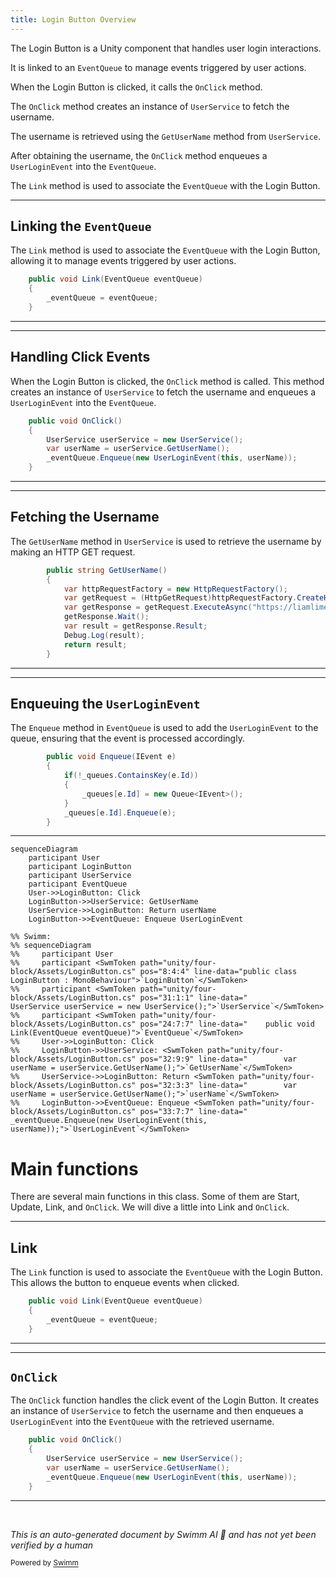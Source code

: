 ```yaml
---
title: Login Button Overview
---
```

The Login Button is a Unity component that handles user login interactions.

It is linked to an <SwmToken path="unity/four-block/Assets/LoginButton.cs" pos="24:7:7" line-data="    public void Link(EventQueue eventQueue)">`EventQueue`</SwmToken> to manage events triggered by user actions.

When the Login Button is clicked, it calls the <SwmToken path="unity/four-block/Assets/LoginButton.cs" pos="29:5:5" line-data="    public void OnClick()">`OnClick`</SwmToken> method.

The <SwmToken path="unity/four-block/Assets/LoginButton.cs" pos="29:5:5" line-data="    public void OnClick()">`OnClick`</SwmToken> method creates an instance of <SwmToken path="unity/four-block/Assets/LoginButton.cs" pos="31:1:1" line-data="        UserService userService = new UserService();">`UserService`</SwmToken> to fetch the username.

The username is retrieved using the <SwmToken path="unity/four-block/Assets/LoginButton.cs" pos="32:9:9" line-data="        var userName = userService.GetUserName();">`GetUserName`</SwmToken> method from <SwmToken path="unity/four-block/Assets/LoginButton.cs" pos="31:1:1" line-data="        UserService userService = new UserService();">`UserService`</SwmToken>.

After obtaining the username, the <SwmToken path="unity/four-block/Assets/LoginButton.cs" pos="29:5:5" line-data="    public void OnClick()">`OnClick`</SwmToken> method enqueues a <SwmToken path="unity/four-block/Assets/LoginButton.cs" pos="33:7:7" line-data="        _eventQueue.Enqueue(new UserLoginEvent(this, userName));">`UserLoginEvent`</SwmToken> into the <SwmToken path="unity/four-block/Assets/LoginButton.cs" pos="24:7:7" line-data="    public void Link(EventQueue eventQueue)">`EventQueue`</SwmToken>.

The <SwmToken path="unity/four-block/Assets/LoginButton.cs" pos="24:5:5" line-data="    public void Link(EventQueue eventQueue)">`Link`</SwmToken> method is used to associate the <SwmToken path="unity/four-block/Assets/LoginButton.cs" pos="24:7:7" line-data="    public void Link(EventQueue eventQueue)">`EventQueue`</SwmToken> with the Login Button.

<SwmSnippet path="/unity/four-block/Assets/LoginButton.cs" line="24">

---

## Linking the <SwmToken path="unity/four-block/Assets/LoginButton.cs" pos="24:7:7" line-data="    public void Link(EventQueue eventQueue)">`EventQueue`</SwmToken>

The <SwmToken path="unity/four-block/Assets/LoginButton.cs" pos="24:5:5" line-data="    public void Link(EventQueue eventQueue)">`Link`</SwmToken> method is used to associate the <SwmToken path="unity/four-block/Assets/LoginButton.cs" pos="24:7:7" line-data="    public void Link(EventQueue eventQueue)">`EventQueue`</SwmToken> with the Login Button, allowing it to manage events triggered by user actions.

```c#
    public void Link(EventQueue eventQueue)
    {
        _eventQueue = eventQueue;
    }
```

---

</SwmSnippet>

<SwmSnippet path="/unity/four-block/Assets/LoginButton.cs" line="29">

---

## Handling Click Events

When the Login Button is clicked, the <SwmToken path="unity/four-block/Assets/LoginButton.cs" pos="29:5:5" line-data="    public void OnClick()">`OnClick`</SwmToken> method is called. This method creates an instance of <SwmToken path="unity/four-block/Assets/LoginButton.cs" pos="31:1:1" line-data="        UserService userService = new UserService();">`UserService`</SwmToken> to fetch the username and enqueues a <SwmToken path="unity/four-block/Assets/LoginButton.cs" pos="33:7:7" line-data="        _eventQueue.Enqueue(new UserLoginEvent(this, userName));">`UserLoginEvent`</SwmToken> into the <SwmToken path="unity/four-block/Assets/LoginButton.cs" pos="24:7:7" line-data="    public void Link(EventQueue eventQueue)">`EventQueue`</SwmToken>.

```c#
    public void OnClick()
    {
        UserService userService = new UserService();
        var userName = userService.GetUserName();
        _eventQueue.Enqueue(new UserLoginEvent(this, userName));
    }
```

---

</SwmSnippet>

<SwmSnippet path="/unity/four-block/Assets/network/user/UserService.cs" line="8">

---

## Fetching the Username

The <SwmToken path="unity/four-block/Assets/network/user/UserService.cs" pos="8:5:5" line-data="        public string GetUserName()">`GetUserName`</SwmToken> method in <SwmToken path="unity/four-block/Assets/LoginButton.cs" pos="31:1:1" line-data="        UserService userService = new UserService();">`UserService`</SwmToken> is used to retrieve the username by making an HTTP GET request.

```c#
        public string GetUserName()
        {
            var httpRequestFactory = new HttpRequestFactory();
            var getRequest = (HttpGetRequest)httpRequestFactory.CreateHttpRequest(HttpMethod.Get);
            var getResponse = getRequest.ExecuteAsync("https://liamlime.com/api/user/username/1");
            getResponse.Wait();
            var result = getResponse.Result;
            Debug.Log(result);
            return result;
        }
```

---

</SwmSnippet>

<SwmSnippet path="/unity/four-block/Assets/game/logic/EventQueue/EventQueue.cs" line="15">

---

## Enqueuing the <SwmToken path="unity/four-block/Assets/LoginButton.cs" pos="33:7:7" line-data="        _eventQueue.Enqueue(new UserLoginEvent(this, userName));">`UserLoginEvent`</SwmToken>

The <SwmToken path="unity/four-block/Assets/game/logic/EventQueue/EventQueue.cs" pos="15:5:5" line-data="        public void Enqueue(IEvent e)">`Enqueue`</SwmToken> method in <SwmToken path="unity/four-block/Assets/LoginButton.cs" pos="24:7:7" line-data="    public void Link(EventQueue eventQueue)">`EventQueue`</SwmToken> is used to add the <SwmToken path="unity/four-block/Assets/LoginButton.cs" pos="33:7:7" line-data="        _eventQueue.Enqueue(new UserLoginEvent(this, userName));">`UserLoginEvent`</SwmToken> to the queue, ensuring that the event is processed accordingly.

```c#
        public void Enqueue(IEvent e)
        {
            if(!_queues.ContainsKey(e.Id))
            {
                _queues[e.Id] = new Queue<IEvent>();
            }
            _queues[e.Id].Enqueue(e);
        }
```

---

</SwmSnippet>

```mermaid
sequenceDiagram
    participant User
    participant LoginButton
    participant UserService
    participant EventQueue
    User->>LoginButton: Click
    LoginButton->>UserService: GetUserName
    UserService->>LoginButton: Return userName
    LoginButton->>EventQueue: Enqueue UserLoginEvent

%% Swimm:
%% sequenceDiagram
%%     participant User
%%     participant <SwmToken path="unity/four-block/Assets/LoginButton.cs" pos="8:4:4" line-data="public class LoginButton : MonoBehaviour">`LoginButton`</SwmToken>
%%     participant <SwmToken path="unity/four-block/Assets/LoginButton.cs" pos="31:1:1" line-data="        UserService userService = new UserService();">`UserService`</SwmToken>
%%     participant <SwmToken path="unity/four-block/Assets/LoginButton.cs" pos="24:7:7" line-data="    public void Link(EventQueue eventQueue)">`EventQueue`</SwmToken>
%%     User->>LoginButton: Click
%%     LoginButton->>UserService: <SwmToken path="unity/four-block/Assets/LoginButton.cs" pos="32:9:9" line-data="        var userName = userService.GetUserName();">`GetUserName`</SwmToken>
%%     UserService->>LoginButton: Return <SwmToken path="unity/four-block/Assets/LoginButton.cs" pos="32:3:3" line-data="        var userName = userService.GetUserName();">`userName`</SwmToken>
%%     LoginButton->>EventQueue: Enqueue <SwmToken path="unity/four-block/Assets/LoginButton.cs" pos="33:7:7" line-data="        _eventQueue.Enqueue(new UserLoginEvent(this, userName));">`UserLoginEvent`</SwmToken>
```

# Main functions

There are several main functions in this class. Some of them are Start, Update, Link, and <SwmToken path="unity/four-block/Assets/LoginButton.cs" pos="29:5:5" line-data="    public void OnClick()">`OnClick`</SwmToken>. We will dive a little into Link and <SwmToken path="unity/four-block/Assets/LoginButton.cs" pos="29:5:5" line-data="    public void OnClick()">`OnClick`</SwmToken>.

<SwmSnippet path="/unity/four-block/Assets/LoginButton.cs" line="24">

---

## Link

The <SwmToken path="unity/four-block/Assets/LoginButton.cs" pos="24:5:5" line-data="    public void Link(EventQueue eventQueue)">`Link`</SwmToken> function is used to associate the <SwmToken path="unity/four-block/Assets/LoginButton.cs" pos="24:7:7" line-data="    public void Link(EventQueue eventQueue)">`EventQueue`</SwmToken> with the Login Button. This allows the button to enqueue events when clicked.

```c#
    public void Link(EventQueue eventQueue)
    {
        _eventQueue = eventQueue;
    }
```

---

</SwmSnippet>

<SwmSnippet path="/unity/four-block/Assets/LoginButton.cs" line="29">

---

## <SwmToken path="unity/four-block/Assets/LoginButton.cs" pos="29:5:5" line-data="    public void OnClick()">`OnClick`</SwmToken>

The <SwmToken path="unity/four-block/Assets/LoginButton.cs" pos="29:5:5" line-data="    public void OnClick()">`OnClick`</SwmToken> function handles the click event of the Login Button. It creates an instance of <SwmToken path="unity/four-block/Assets/LoginButton.cs" pos="31:1:1" line-data="        UserService userService = new UserService();">`UserService`</SwmToken> to fetch the username and then enqueues a <SwmToken path="unity/four-block/Assets/LoginButton.cs" pos="33:7:7" line-data="        _eventQueue.Enqueue(new UserLoginEvent(this, userName));">`UserLoginEvent`</SwmToken> into the <SwmToken path="unity/four-block/Assets/LoginButton.cs" pos="24:7:7" line-data="    public void Link(EventQueue eventQueue)">`EventQueue`</SwmToken> with the retrieved username.

```c#
    public void OnClick()
    {
        UserService userService = new UserService();
        var userName = userService.GetUserName();
        _eventQueue.Enqueue(new UserLoginEvent(this, userName));
    }
```

---

</SwmSnippet>

&nbsp;

*This is an auto-generated document by Swimm AI 🌊 and has not yet been verified by a human*

<SwmMeta version="3.0.0" repo-id="Z2l0aHViJTNBJTNBREVNTy1ncmF2aXR5LWN1YmVzJTNBJTNBc3dpbW1pbw==" repo-name="DEMO-gravity-cubes" doc-type="overview"><sup>Powered by [Swimm](/)</sup></SwmMeta>
